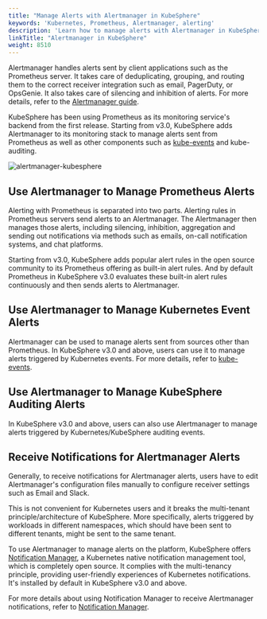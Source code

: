 ```yaml
---
title: "Manage Alerts with Alertmanager in KubeSphere"
keywords: 'Kubernetes, Prometheus, Alertmanager, alerting'
description: 'Learn how to manage alerts with Alertmanager in KubeSphere.'
linkTitle: "Alertmanager in KubeSphere"
weight: 8510
---
```


Alertmanager handles alerts sent by client applications such as the Prometheus server. It takes care of deduplicating, grouping, and routing them to the correct receiver integration such as email, PagerDuty, or OpsGenie. It also takes care of silencing and inhibition of alerts. For more details, refer to the [Alertmanager guide](https://prometheus.io/docs/alerting/latest/alertmanager/).

KubeSphere has been using Prometheus as its monitoring service's backend from the first release. Starting from v3.0, KubeSphere adds Alertmanager to its monitoring stack to manage alerts sent from Prometheus as well as other components such as [kube-events](https://github.com/kubesphere/kube-events) and kube-auditing.

![alertmanager-kubesphere](/images/docs/v3.x/cluster-administration/cluster-wide-alerting-and-notification/alertmanager-in-kubesphere/alertmanager@kubesphere.png)

## Use Alertmanager to Manage Prometheus Alerts

Alerting with Prometheus is separated into two parts. Alerting rules in Prometheus servers send alerts to an Alertmanager. The Alertmanager then manages those alerts, including silencing, inhibition, aggregation and sending out notifications via methods such as emails, on-call notification systems, and chat platforms.

Starting from v3.0, KubeSphere adds popular alert rules in the open source community to its Prometheus offering as built-in alert rules. And by default Prometheus in KubeSphere v3.0 evaluates these built-in alert rules continuously and then sends alerts to Alertmanager.

## Use Alertmanager to Manage Kubernetes Event Alerts

Alertmanager can be used to manage alerts sent from sources other than Prometheus. In KubeSphere v3.0 and above, users can use it to manage alerts triggered by Kubernetes events. For more details, refer to [kube-events](https://github.com/kubesphere/kube-events).

## Use Alertmanager to Manage KubeSphere Auditing Alerts

In KubeSphere v3.0 and above, users can also use Alertmanager to manage alerts triggered by Kubernetes/KubeSphere auditing events.

## Receive Notifications for Alertmanager Alerts

Generally, to receive notifications for Alertmanager alerts, users have to edit Alertmanager's configuration files manually to configure receiver settings such as Email and Slack.

This is not convenient for Kubernetes users and it breaks the multi-tenant principle/architecture of KubeSphere. More specifically, alerts triggered by workloads in different namespaces, which should have been sent to different tenants, might be sent to the same tenant.

To use Alertmanager to manage alerts on the platform, KubeSphere offers [Notification Manager](https://github.com/kubesphere/notification-manager), a Kubernetes native notification management tool, which is completely open source. It complies with the multi-tenancy principle, providing user-friendly experiences of Kubernetes notifications. It's installed by default in KubeSphere v3.0 and above.

For more details about using Notification Manager to receive Alertmanager notifications, refer to [Notification Manager](https://github.com/kubesphere/notification-manager).
